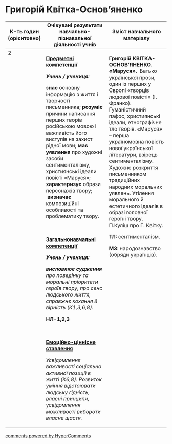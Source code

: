 <div id="hypercomments_widget" class="js-hypercomments-widget invisible"></div>

# Григорій Квітка-Основ’яненко

<table>
  <tr>
    <td width="10%" align="center"><b>К-ть годин (орієнтовно)</b></td>
    <td width="45%" align="center"><b>Очікувані результати навчально-пізнавальної діяльності учнів</b></td>
    <td width="45%" align="center"><b>Зміст навчального матеріалу</b></td>
  </tr>
<tbody>
  <tr>
<td width="10%" style="vertical-align:top !important;">2</td>
    <td width="45%" style="vertical-align:top !important;">
<p><strong><u>Предметні компетенції </u></strong></p>
<p><strong><em>Учень / учениця: </em></strong></p>
<p><strong>знає</strong> основну інформацію з життя і творчості письменника; <strong>розуміє</strong> причини написання перших творів російською мовою і важливість його виступів на захист рідної мови; <strong>має уявлення</strong> про художні засоби сентименталізму, християнські ідеали повісті &laquo;Маруся&raquo;; <strong>характеризує</strong> образи персонажів твору; &nbsp;<strong>визначає</strong> композиційні особливості та проблематику твору.</p>
<p>&nbsp;</p>
<p><strong><u>Загальнонавчальні компетенції</u></strong></p>
<p><strong><em>Учень / учениця: </em></strong></p>
<p><strong><em>висловлює судження</em></strong><em> про поведінку та моральні пріоритети героїв твору, про сенс людського життя, справжнє кохання й вірність (К1,3,6,8).</em></p>
<p><strong>НЛ-1,2,3</strong></p>
<p><em>&nbsp;</em></p>
<p><strong><u>Емоційно-ціннісне ставлення</u></strong></p>
<p><em>Усвідомлення важливості соціально активної позиції в житті (К6,8). Розвиток уміння відстоювати людську гідність, власні принципи, усвідомлення можливості вибороти власне щастя.</em></p>
</td>
    <td width="45%" style="vertical-align:top !important;">
<p><strong>Григорій КВІТКА-ОСНОВ&rsquo;ЯНЕНКО.</strong> <strong>&laquo;Маруся&raquo;. &nbsp;</strong>Батько української прози, один із перших у Європі &laquo;творців людової повісті&raquo; (І. Франко). Гуманістичний пафос, християнські ідеали, етнографічне тло творів. &laquo;Маруся&raquo; &ndash; перша україномовна повість нової української літератури, взірець сентименталізму. Художнє розкриття письменником традиційних народних моральних уявлень. Утілення морального й естетичного ідеалів в образі головної героїні твору.&nbsp;&nbsp;&nbsp;&nbsp;&nbsp;&nbsp; П.Куліш про Г. Квітку.</p>
<p><strong>ТЛ:</strong> сентименталізм.</p>
<p><strong>МЗ</strong>: народознавство (обряди українців).</p></td>
  </tr>
</tbody>
</table>

<div class="js-hypercomments-container">
<a href="http://hypercomments.com" class="hc-link" title="comments widget">comments powered by HyperComments</a>
</div>
